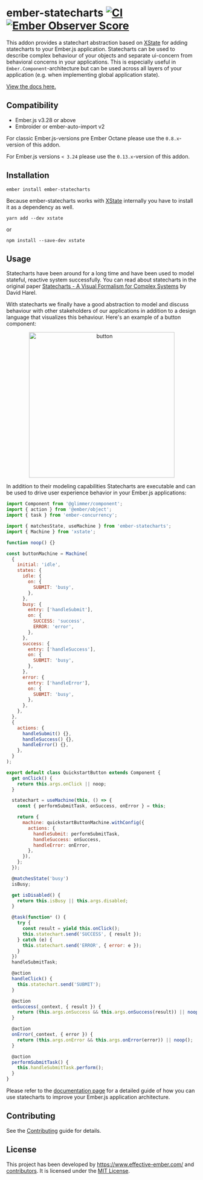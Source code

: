 # ember-statecharts [![CI](https://github.com/LevelbossMike/ember-statecharts/actions/workflows/ci.yml/badge.svg)](https://github.com/LevelbossMike/ember-statecharts/actions/workflows/ci.yml) [![Ember Observer Score](https://emberobserver.com/badges/ember-statecharts.svg)](https://emberobserver.com/addons/ember-statecharts)

This addon provides a statechart abstraction based on [XState](https://xstate.js.org/)
for adding statecharts to your Ember.js application. Statecharts can be used to describe
complex behaviour of your objects and separate ui-concern from behavioral concerns
in your applications. This is especially useful in `Ember.Component`-architecture
but can be used across all layers of your application (e.g. when implementing
global application state).

[View the docs here.](https://ember-statecharts.com)

## Compatibility

* Ember.js v3.28 or above
* Embroider or ember-auto-import v2

For classic Ember.js-versions pre Ember Octane please use the `0.8.x`-version
of this addon.

For Ember.js versions `< 3.24` please use the `0.13.x`-version of this addon.

## Installation

```
ember install ember-statecharts
```

Because ember-statecharts works with [XState](https://xstate.js.org) internally
you have to install it as a dependency as well.

```
yarn add --dev xstate
```

or

```
npm install --save-dev xstate
```

## Usage

Statecharts have been around for a long time and have been used to model
stateful, reactive system successfully. You can read about statecharts in the
original paper [Statecharts - A Visual Formalism for Complex
Systems](http://www.inf.ed.ac.uk/teaching/courses/seoc/2005_2006/resources/statecharts.pdf)
by David Harel.

With statecharts we finally have a good abstraction to model and discuss behaviour with
other stakeholders of our applications in addition to a design language that
visualizes this behaviour. Here's an example of a button component:

<p align="center">
  <img width="385" alt="button" src="https://user-images.githubusercontent.com/242299/78223877-1ea21f80-74b7-11ea-9ce0-fdd255e8e3e3.png">
</p>

In addition to their modeling capabilities Statecharts are executable and can be used to drive user experience behavior in your Ember.js applications:

```js
import Component from '@glimmer/component';
import { action } from '@ember/object';
import { task } from 'ember-concurrency';

import { matchesState, useMachine } from 'ember-statecharts';
import { Machine } from 'xstate';

function noop() {}

const buttonMachine = Machine(
  {
    initial: 'idle',
    states: {
      idle: {
        on: {
          SUBMIT: 'busy',
        },
      },
      busy: {
        entry: ['handleSubmit'],
        on: {
          SUCCESS: 'success',
          ERROR: 'error',
        },
      },
      success: {
        entry: ['handleSuccess'],
        on: {
          SUBMIT: 'busy',
        },
      },
      error: {
        entry: ['handleError'],
        on: {
          SUBMIT: 'busy',
        },
      },
    },
  },
  {
    actions: {
      handleSubmit() {},
      handleSuccess() {},
      handleError() {},
    },
  }
);

export default class QuickstartButton extends Component {
  get onClick() {
    return this.args.onClick || noop;
  }

  statechart = useMachine(this, () => {
    const { performSubmitTask, onSuccess, onError } = this;

    return {
      machine: quickstartButtonMachine.withConfig({
        actions: {
          handleSubmit: performSubmitTask,
          handleSuccess: onSuccess,
          handleError: onError,
        },
      }),
    };
  });

  @matchesState('busy')
  isBusy;

  get isDisabled() {
    return this.isBusy || this.args.disabled;
  }

  @task(function* () {
    try {
      const result = yield this.onClick();
      this.statechart.send('SUCCESS', { result });
    } catch (e) {
      this.statechart.send('ERROR', { error: e });
    }
  })
  handleSubmitTask;

  @action
  handleClick() {
    this.statechart.send('SUBMIT');
  }

  @action
  onSuccess(_context, { result }) {
    return (this.args.onSuccess && this.args.onSuccess(result)) || noop();
  }

  @action
  onError(_context, { error }) {
    return (this.args.onError && this.args.onError(error)) || noop();
  }

  @action
  performSubmitTask() {
    this.handleSubmitTask.perform();
  }
}
```

Please refer to the [documentation page](http://ember-statecharts.com) for a detailed guide of how you can use statecharts to improve your Ember.js application architecture.

## Contributing

See the [Contributing](CONTRIBUTING.md) guide for details.

## License

This project has been developed by https://www.effective-ember.com/ and [contributors](https://github.com/LevelbossMike/ember-statecharts/graphs/contributors). It is licensed under the [MIT License](LICENSE.md).